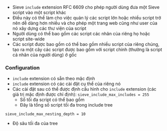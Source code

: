 - Sieve `include` extension RFC 6609 cho phép người dùng đưa một Sieve script vào một script khác
- Điều này có thể làm cho việc quản lý các script lớn hoặc nhiều script trở nên dễ dàng hơn nhiều và cho phép một trang web cũng như user của nó xây dựng các thư viện của script
- Người dùng có thể bao gồm các script các nhân của riêng họ hoặc script site-wide
- Các script được bao gồm có thể bao gồm nhiều script của riêng chúng, tạo ra một cây các script được bao gồm với script chính (thường là script cá nhân của người dùng) ở gốc
### Configuration
- `include` extension có sẵn theo mặc định
- `include` extension có các cài đặt cụ thể của riêng nó
- Các cài đặt sau có thể được định cấu hình cho `include` extension (các giá trị mặc định được chỉ định):
`sieve_include_max_includes = 255`
  - Số tối đa script có thể bao gồm
  - Đây là tổng số script tối đa trong include tree
 
`sieve_include_max_nesting_depth = 10`
  - Độ sâu tối đa của tree
